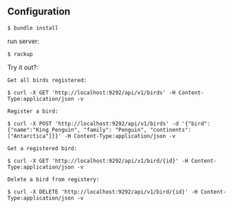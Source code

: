 ## Configuration

    $ bundle install

run server:

    $ rackup


Try it out?:
    
    Get all birds registered:
    
    $ curl -X GET 'http://localhost:9292/api/v1/birds' -H Content-Type:application/json -v
 
    Register a bird:

    $ curl -X POST 'http://localhost:9292/api/v1/birds' -d '{"bird": {"name":"King Penguin", "family": "Penguin", "continents":["Antarctica"]}}' -H Content-Type:application/json -v

    Get a registered bird:

    $ curl -X GET 'http://localhost:9292/api/v1/bird/{id}' -H Content-Type:application/json -v

    Delete a bird from registery:

    $ curl -X DELETE 'http://localhost:9292/api/v1/bird/{id}' -H Content-Type:application/json -v